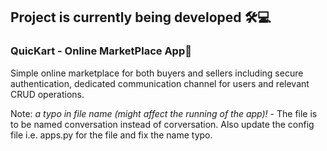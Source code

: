 ## Project is currently being developed 🛠️💻

### QuicKart - Online MarketPlace App🛒

Simple online marketplace for both buyers and sellers including secure authentication, dedicated communication channel for users and relevant CRUD operations.

Note: *a typo in file name (might affect the running of the app)!* - The file is to be named conversation instead of corversation. Also update the config file i.e. apps.py for the file and fix the name typo.
